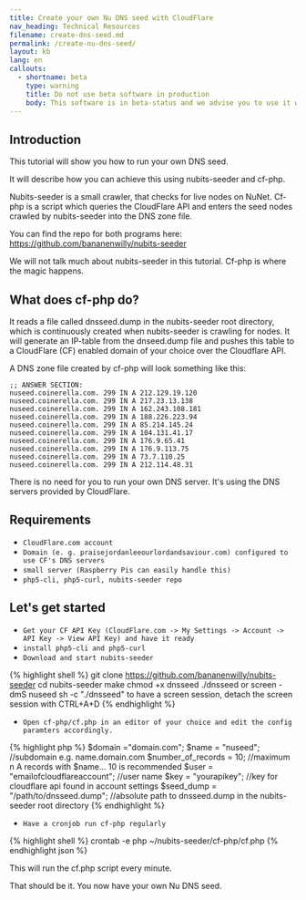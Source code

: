 ```yaml
---
title: Create your own Nu DNS seed with CloudFlare 
nav_heading: Technical Resources
filename: create-dns-seed.md
permalink: /create-nu-dns-seed/
layout: kb
lang: en
callouts:
  - shortname: beta
    type: warning
    title: Do not use beta software in production
    body: This software is in beta-status and we advise you to use it with caution.
---
```

## Introduction 
This tutorial will show you how to run your own DNS seed. 

It will describe how you can achieve this using nubits-seeder and cf-php. 

Nubits-seeder is a small crawler, that checks for live nodes on NuNet.
Cf-php is a script which queries the CloudFlare API and enters the seed nodes crawled by nubits-seeder into the DNS zone file. 

You can find the repo for both programs here: https://github.com/bananenwilly/nubits-seeder

We will not talk much about nubits-seeder in this tutorial. Cf-php is where the magic happens.  

## What does cf-php do?

It reads a file called dnsseed.dump in the nubits-seeder root directory, which is continuously created when nubits-seeder is crawling for nodes. 
It will generate an IP-table from the dnseed.dump file and pushes this table to a CloudFlare (CF) enabled domain of your choice over the Cloudflare API.

A DNS zone file created by cf-php will look something like this:

```
;; ANSWER SECTION:
nuseed.coinerella.com. 299 IN A 212.129.19.120
nuseed.coinerella.com. 299 IN A 217.23.13.138
nuseed.coinerella.com. 299 IN A 162.243.108.181
nuseed.coinerella.com. 299 IN A 188.226.223.94
nuseed.coinerella.com. 299 IN A 85.214.145.24
nuseed.coinerella.com. 299 IN A 104.131.41.17
nuseed.coinerella.com. 299 IN A 176.9.65.41
nuseed.coinerella.com. 299 IN A 176.9.113.75
nuseed.coinerella.com. 299 IN A 73.7.110.25
nuseed.coinerella.com. 299 IN A 212.114.48.31
```


There is no need for you to run your own DNS server. It's using the DNS servers provided by CloudFlare. 

## Requirements
  * `CloudFlare.com account`
  * `Domain (e. g. praisejordanleeourlordandsaviour.com) configured to use CF's DNS servers`
  * `small server (Raspberry Pis can easily handle this)`
  * `php5-cli, php5-curl, nubits-seeder repo`

## Let's get started

  * `Get your CF API Key (CloudFlare.com -> My Settings -> Account -> API Key -> View API Key) and have it ready`
  * `install php5-cli and php5-curl`
  * `Download and start nubits-seeder`

<b></b>

{% highlight shell %}
git clone https://github.com/bananenwilly/nubits-seeder
cd nubits-seeder
make
chmod +x dnsseed
./dnsseed
or
screen -dmS nuseed sh -c "./dnsseed"
to have a screen session, detach the screen session with CTRL+A+D
{% endhighlight %}

<b></b>

  * `Open cf-php/cf.php in an editor of your choice and edit the config paramters accordingly.`

<b></b>

{% highlight php %}
$domain ="domain.com";
$name = "nuseed"; //subdomain e.g. name.domain.com 
$number_of_records = 10; //maximum n A records with $name... 10 is recommended
$user = "emailofcloudflareaccount"; //user name
$key = "yourapikey"; //key for cloudflare api found in account settings
$seed_dump = "/path/to/dnsseed.dump"; //absolute path to dnsseed.dump in the nubits-seeder root directory
{% endhighlight %}
<b></b>

  * `Have a cronjob run cf-php regularly`

<b></b>

{% highlight shell %}
crontab -e
php ~/nubits-seeder/cf-php/cf.php
{% endhighlight json %}

<b></b>

This will run the cf.php script every minute. 

That should be it. You now have your own Nu DNS seed. 
